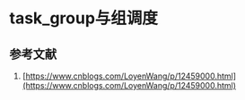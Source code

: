 # task_group与组调度

## 参考文献

1. [https://www.cnblogs.com/LoyenWang/p/12459000.html](https://www.cnblogs.com/LoyenWang/p/12459000.html)
